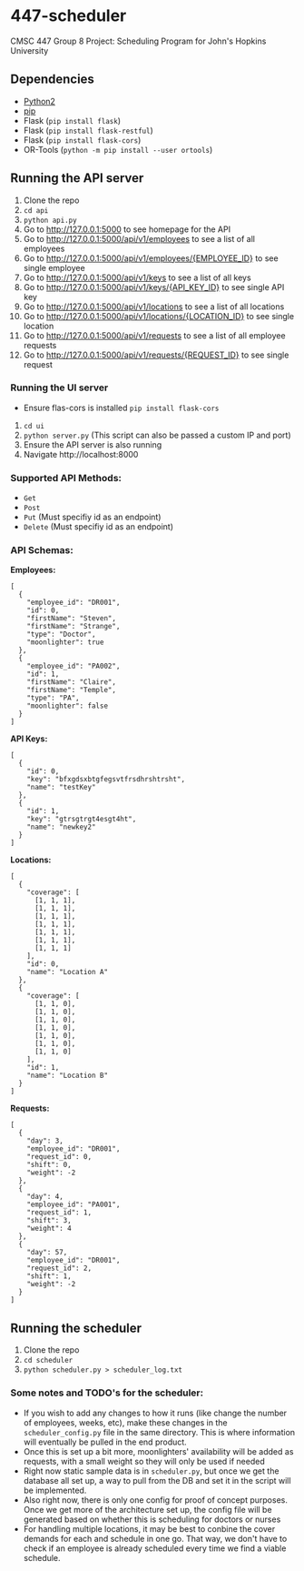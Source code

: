 # 447-scheduler
CMSC 447 Group 8 Project: Scheduling Program for John's Hopkins University

## Dependencies
* [Python2](https://www.python.org/downloads/)
* [pip](https://www.liquidweb.com/kb/install-pip-windows/)
* Flask (`pip install flask`)
* Flask (`pip install flask-restful`)
* Flask (`pip install flask-cors`)
* OR-Tools (`python -m pip install --user ortools`)

## Running the API server
1. Clone the repo
1. `cd api`
1. `python api.py`
1. Go to http://127.0.0.1:5000 to see homepage for the API
1. Go to http://127.0.0.1:5000/api/v1/employees to see a list of all employees
1. Go to http://127.0.0.1:5000/api/v1/employees/{EMPLOYEE_ID} to see single employee
1. Go to http://127.0.0.1:5000/api/v1/keys to see a list of all keys
1. Go to http://127.0.0.1:5000/api/v1/keys/{API_KEY_ID} to see single API key
1. Go to http://127.0.0.1:5000/api/v1/locations to see a list of all locations
1. Go to http://127.0.0.1:5000/api/v1/locations/{LOCATION_ID} to see single location
1. Go to http://127.0.0.1:5000/api/v1/requests to see a list of all employee requests
1. Go to http://127.0.0.1:5000/api/v1/requests/{REQUEST_ID} to see single request

### Running the UI server
* Ensure flas-cors is installed `pip install flask-cors`
1. `cd ui`
2. `python server.py` (This script can also be passed a custom IP and port)
3. Ensure the API server is also running
4. Navigate http://localhost:8000

### Supported API Methods:
* `Get`
* `Post`
* `Put` (Must specifiy id as an endpoint)
* `Delete` (Must specifiy id as an endpoint)

### API Schemas:
**Employees:**
```
[
  {
    "employee_id": "DR001",
    "id": 0,
    "firstName": "Steven",
    "firstName": "Strange",
    "type": "Doctor",
    "moonlighter": true
  },
  {
    "employee_id": "PA002",
    "id": 1,
    "firstName": "Claire",
    "firstName": "Temple",
    "type": "PA",
    "moonlighter": false
  }
]
```

**API Keys:**
```
[
  {
    "id": 0,
    "key": "bfxgdsxbtgfegsvtfrsdhrshtrsht",
    "name": "testKey"
  },
  {
    "id": 1,
    "key": "gtrsgtrgt4esgt4ht",
    "name": "newkey2"
  }
]
```

**Locations:**
```
[
  {
    "coverage": [
      [1, 1, 1],
      [1, 1, 1],
      [1, 1, 1],
      [1, 1, 1],
      [1, 1, 1],
      [1, 1, 1],
      [1, 1, 1]
    ],
    "id": 0,
    "name": "Location A"
  },
  {
    "coverage": [
      [1, 1, 0],
      [1, 1, 0],
      [1, 1, 0],
      [1, 1, 0],
      [1, 1, 0],
      [1, 1, 0],
      [1, 1, 0]
    ],
    "id": 1,
    "name": "Location B"
  }
]
```

**Requests:**
```
[
  {
    "day": 3,
    "employee_id": "DR001",
    "request_id": 0,
    "shift": 0,
    "weight": -2
  },
  {
    "day": 4,
    "employee_id": "PA001",
    "request_id": 1,
    "shift": 3,
    "weight": 4
  },
  {
    "day": 57,
    "employee_id": "DR001",
    "request_id": 2,
    "shift": 1,
    "weight": -2
  }
]
```

## Running the scheduler
1. Clone the repo
1. `cd scheduler`
1. `python scheduler.py > scheduler_log.txt`

### Some notes and TODO's for the scheduler:
* If you wish to add any changes to how it runs (like change the number of employees, weeks, etc), make these changes in the `scheduler_config.py` file in the same directory. This is where information will eventually be pulled in the end product.
* Once this is set up a bit more, moonlighters' availability will be added as requests, with a small weight so they will only be used if needed
* Right now static sample data is in `scheduler.py`, but once we get the database all set up, a way to pull from the DB and set it in the script will be implemented.
* Also right now, there is only one config for proof of concept purposes. Once we get more of the architecture set up, the config file will be generated based on whether this is scheduling for doctors or nurses
* For handling multiple locations, it may be best to conbine the cover demands for each and schedule in one go. That way, we don't have to check if an employee is already scheduled every time we find a viable schedule.
